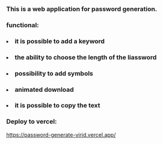 ### This is a web application for password generation.

### functional:

### <li> it is possible to add a keyword


### <li> the ability to choose the length of the liassword


### <li> possibility to add symbols


### <li> animated download 

### <li> it is possible to copy the text
 
### Deploy to vercel:
https://password-generate-virid.vercel.app/
